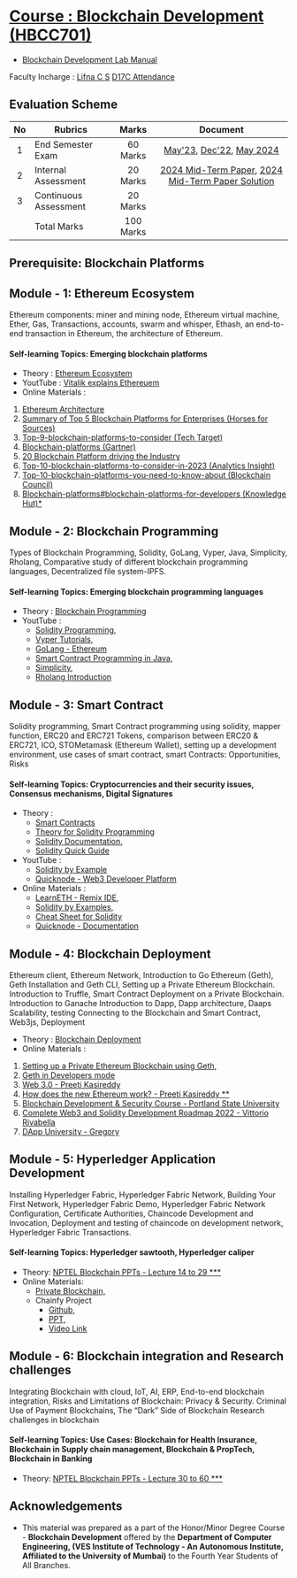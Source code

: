 # [Course : Blockchain Development (HBCC701)](https://drive.google.com/file/d/1bBEtWVrJf662BCbIyHgRapE03WfA1WOo/view?usp=sharing)
* [Blockchain Development Lab Manual](https://github.com/LifnaJos/Blockchain-Development-HBCC701/blob/main/BC_Honors_Sem7-%20Lab%20Instructions.pdf)
  
Faculty Incharge : [Lifna C S](mailto:lifna.cs@ves.ac.in)
[D17C Attendance](https://docs.google.com/spreadsheets/d/1Z-2seGd5kmOG0gKmTzJ3ftO54kAyDY1b4IGO9ZTWgT0/edit?usp=sharing)

## Evaluation Scheme
| No | Rubrics | Marks | Document |
| :--: | ------------------ | :----: | :--------:|
| 1 | End Semester Exam | 60 Marks | [May'23](https://drive.google.com/file/d/1bPn0vf56ue-C6uJlaSDI3e58Ong03QER/view?usp=drive_link), [Dec'22](https://drive.google.com/file/d/1mqwUtm5VrG53Tk86djKhafIB0gfmR8zK/view?usp=drive_link), [May 2024](https://github.com/LifnaJos/Blockchain-Development-HBCC701/blob/main/BD_HD_MU_May_2024.pdf)|
| 2 | Internal Assessment | 20 Marks | [2024 Mid-Term Paper](https://github.com/LifnaJos/Blockchain-Development-HBCC701/blob/main/BD_HD_24-25_Mid_Term.pdf), [2024 Mid-Term Paper Solution](https://github.com/LifnaJos/Blockchain-Development-HBCC701/blob/main/BD_HD_23-24_Mid_Term_Solution.pdf) | |
| 3 | Continuous Assessment | 20 Marks | |
|   | Total Marks | 100 Marks | |

## Prerequisite:  Blockchain Platforms

## Module - 1: Ethereum Ecosystem						
Ethereum components: miner and mining node, Ethereum virtual machine, Ether, Gas, Transactions, accounts, swarm and whisper, Ethash, an end-to-end transaction in Ethereum, the architecture of Ethereum.
#### Self-learning Topics: Emerging blockchain platforms  
* Theory : [Ethereum Ecosystem](https://drive.google.com/file/d/1EaUu3LHlSpToqui09Q5pU5-FS8oD_eTg/view?usp=sharing)
* YoutTube : [Vitalik explains Ethereuem](https://www.youtube.com/watch?v=TDGq4aeevgY&t=205s)
* Online Materials :
1. [Ethereum Architecture](https://www.coding-bootcamps.com/blog/ethereum-architecture-and-components.html)
2. [Summary of Top 5 Blockchain Platforms for Enterprises (Horses for Sources)](https://www.horsesforsources.com/storage/app/media/Phil%20MARCH%20APRIL%202018/Enterprise%20Blockchain%20Platforms.jpg)
3. [Top-9-blockchain-platforms-to-consider (Tech Target)](https://www.techtarget.com/searchcio/feature/Top-9-blockchain-platforms-to-consider)
4. [Blockchain-platforms (Gartner)](https://www.gartner.com/reviews/market/blockchain-platforms)
5. [20 Blockchain Platform driving the Industry](https://builtin.com/blockchain/blockchain-platforms)
6. [Top-10-blockchain-platforms-to-consider-in-2023 (Analytics Insight)](https://www.analyticsinsight.net/top-10-blockchain-platforms-to-consider-in-2023/)
7. [Top-10-blockchain-platforms-you-need-to-know-about (Blockchain Council)](https://www.blockchain-council.org/blockchain/top-10-blockchain-platforms-you-need-to-know-about/)
8. [Blockchain-platforms#blockchain-platforms-for-developers (Knowledge Hut)*](https://www.knowledgehut.com/blog/blockchain/blockchain-platforms#blockchain-platforms-for%C2%A0developers)

## Module - 2: Blockchain Programming						
Types of Blockchain Programming, Solidity, GoLang, Vyper, Java, Simplicity, Rholang, Comparative study of different blockchain programming languages, Decentralized file system-IPFS.
#### Self-learning Topics: Emerging blockchain programming languages
* Theory : [Blockchain Programming](https://drive.google.com/file/d/12XqJIcInTqRLWq222thFYsm1gmMIK-pT/view?usp=sharing)
* YoutTube :
  - [Solidity Programming,](https://www.youtube.com/watch?v=HfRrcp2CIvY&list=PLWUCKsxdKl0oksYr6IG_wRsaSUySQC0ck)
  - [Vyper Tutorials,](https://www.youtube.com/watch?v=-kZpEmNnzyE&list=PLO5VPQH6OWdWOd-IJTfIzlM2a1yv1rSN-)
  - [GoLang - Ethereum](https://www.youtube.com/watch?v=EB0KkSkG5XU&list=PLay9kDOVd_x7hbhssw4pTKZHzzc6OG0e_)
  - [Smart Contract Programming in Java,](https://www.youtube.com/watch?v=2w2P-Ud3Bfk)
  - [Simplicity,](https://www.youtube.com/watch?v=RZNCk-nyx_A)
  - [Rholang Introduction](https://www.youtube.com/watch?v=00RDazs5p7M&list=PLf2bbiic5ZjD0_eEeniYp2nFbBVvZfOqO)
    
## Module - 3: Smart Contract										
Solidity programming, Smart Contract programming using solidity, mapper function, ERC20 and ERC721 Tokens, comparison between ERC20 & ERC721, ICO, STOMetamask (Ethereum Wallet), setting up a development environment, use cases of smart contract, smart Contracts: Opportunities, Risks 
#### Self-learning Topics: Cryptocurrencies and their security issues, Consensus mechanisms, Digital Signatures
* Theory :
  - [Smart Contracts](https://drive.google.com/file/d/1hoCOmAhDkzdFW6VDabM-aIxdY_xSHPsT/view?usp=sharing)
  - [Theory for Solidity Programming](https://docs.soliditylang.org/en/v0.8.21/)
  - [Solidity Documentation,](https://docs.soliditylang.org/_/downloads/en/v0.8.21/pdf/)
  - [Solidity Quick Guide](https://drive.google.com/file/d/1bR6xR5uMcJ5tctxCAvHwTFef7Gyw8CHg/view?usp=sharing)
* YoutTube : 
  -  [Solidity by Example](https://www.youtube.com/watch?v=hMwdd664_iw&list=PLO5VPQH6OWdULDcret0S0EYQ7YcKzrigz)
  -  [Quicknode - Web3 Developer Platform](https://www.youtube.com/watch?v=88-hpZE4OU8&list=PLT2H_0otcvBTf1M2na67r4LtAPsen2VzD)
* Online Materials :
  - [LearnETH - Remix IDE,](https://remix.ethereum.org/#lang=en&optimize=false&runs=200&evmVersion=null&version=soljson-v0.8.18+commit.87f61d96.js)
  - [Solidity by Examples,](https://solidity-by-example.org/)
  - [Cheat Sheet for Solidity](https://docs.soliditylang.org/en/latest/cheatsheet.html#global-variables)
  - [Quicknode - Documentation](https://www.quicknode.com/guides/ethereum-development/smart-contracts/solidity-vs-vyper)
  
## Module - 4: Blockchain Deployment								
Ethereum client, Ethereum Network, Introduction to Go Ethereum (Geth), Geth Installation and Geth CLI, Setting up a Private Ethereum Blockchain. Introduction to Truffle, Smart Contract Deployment on a Private Blockchain. Introduction to Ganache Introduction to Dapp, Dapp architecture, Daaps Scalability, testing Connecting to the Blockchain and Smart Contract, Web3js, Deployment
* Theory : [Blockchain Deployment](https://drive.google.com/file/d/19dT_-qAtA_KNknd4TnVYuqdSOQ3I50hG/view?usp=share_link)
* Online Materials : 
1. [Setting up a Private Ethereum Blockchain using Geth,](https://github.com/LifnaJos/Private-Ethereum-Blockchain-setup-using-Geth#readme)
2. [Geth in Developers mode](https://github.com/LifnaJos/Geth-in-Developer-Mode#readme)
3. [Web 3.0 - Preeti Kasireddy](https://www.preethikasireddy.com/post/the-architecture-of-a-web-3-0-application)
4. [How does the new Ethereum work? - Preeti Kasireddy **](https://www.preethikasireddy.com/post/how-does-the-new-ethereum-work)
5. [Blockchain Development & Security Course - Portland State University](https://codelabs.cs.pdx.edu/cs410b/)
6. [Complete Web3 and Solidity Development Roadmap 2022 -  Vittorio Rivabella](https://vitto.cc/web3-and-solidity-smart-contracts-development-roadmap/)
7. [DApp University - Gregory](https://www.dappuniversity.com/)

## Module - 5: Hyperledger Application Development						
Installing Hyperledger Fabric, Hyperledger Fabric Network, Building Your First Network, Hyperledger Fabric Demo, Hyperledger Fabric Network Configuration, Certificate Authorities, Chaincode Development and Invocation, Deployment and testing of chaincode on development network, Hyperledger Fabric Transactions.
#### Self-learning Topics: Hyperledger sawtooth, Hyperledger caliper
* Theory:  [NPTEL Blockchain PPTs - Lecture 14 to 29  ***](https://drive.google.com/drive/folders/1teROdBijYNhHIpIDoqd3w5cpxYZ1t9Sb?usp=sharing)
* Online Materials:
    - [Private Blockchain,](https://drive.google.com/file/d/1_OqqufOmrZlSrRBfSRn1W_5V4ySTF-qL/view?usp=sharing)
    - Chainfy Project
      - [Github](https://github.com/Sujaljp/Land-registry-using-Hyperledger-Fabric-#land-registry-using-hyperledger-fabric-),
      - [PPT,](https://drive.google.com/file/d/15GBrzTdR7h8S_M6M2FHbqjO66jgZI-ts/view?usp=sharing)
      - [Video Link](https://drive.google.com/file/d/1dC6JxEVBfGLeCHQpUTntIDJmfk12Ozhe/view?usp=sharing)

## Module - 6: Blockchain integration and Research challenges	
Integrating Blockchain with cloud, IoT, AI, ERP, End-to-end blockchain integration, Risks and Limitations of Blockchain: Privacy & Security. Criminal Use of Payment Blockchains, The “Dark” Side of Blockchain Research challenges in blockchain 
#### Self-learning Topics: Use Cases: Blockchain for Health Insurance, Blockchain in Supply chain management, Blockchain & PropTech, Blockchain in Banking
* Theory: [NPTEL Blockchain PPTs - Lecture 30 to 60  ***](https://drive.google.com/drive/folders/1teROdBijYNhHIpIDoqd3w5cpxYZ1t9Sb?usp=sharing)

## Acknowledgements
* This material was prepared as a part of the Honor/Minor Degree Course - **Blockchain Development** offered by the **Department of Computer Engineering, (VES Institute of Technology - An Autonomous Institute, Affiliated to the University of Mumbai)** to the Fourth Year Students of All Branches.
